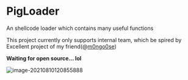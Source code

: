 # PigLoader
An shellcode loader which contains many useful functions



This project currently only supports internal team, which be spired by Excellent project of my friend(@[m0ngo0se](https://github.com/knownsec/shellcodeloader/commits?author=m0ngo0se))

**Waiting for open source... lol**

![image-20210810120855888](https://images-1258433570.cos.ap-beijing.myqcloud.com/images/20210810120857.png)